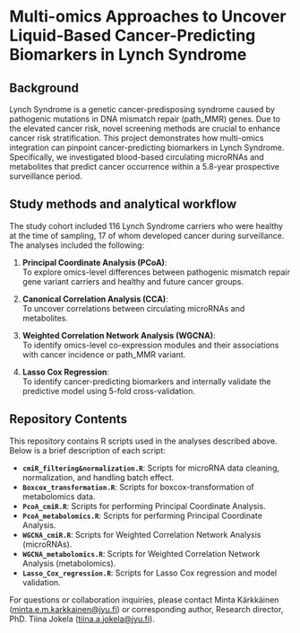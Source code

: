 # Multi-omics Approaches to Uncover Liquid-Based Cancer-Predicting Biomarkers in Lynch Syndrome

## Background  
Lynch Syndrome is a genetic cancer-predisposing syndrome caused by pathogenic mutations in DNA mismatch repair (path_MMR) genes. Due to the elevated cancer risk, novel screening methods are crucial to enhance cancer risk stratification. This project demonstrates how multi-omics integration can pinpoint cancer-predicting biomarkers in Lynch Syndrome. Specifically, we investigated blood-based circulating microRNAs and metabolites that predict cancer occurrence within a 5.8-year prospective surveillance period.

## Study methods and analytical workflow  

The study cohort included 116 Lynch Syndrome carriers who were healthy at the time of sampling, 17 of whom developed cancer during surveillance. The analyses included the following:

1. **Principal Coordinate Analysis (PCoA)**:  
To explore omics-level differences between pathogenic mismatch repair gene variant carriers  and healthy and future cancer groups. 

2. **Canonical Correlation Analysis (CCA)**:  
To uncover correlations between circulating microRNAs and metabolites.

3. **Weighted Correlation Network Analysis (WGCNA)**:  
To identify omics-level co-expression modules and their associations with cancer incidence or path_MMR variant.

4. **Lasso Cox Regression**:  
To identify cancer-predicting biomarkers and internally validate the predictive model using 5-fold cross-validation.




## Repository Contents  

This repository contains R scripts used in the analyses described above. Below is a brief description of each script:

- **`cmiR_filtering&normalization.R`**: Scripts for microRNA data cleaning, normalization, and handling batch effect.
- **`Boxcox_transformation.R`**: Scripts for boxcox-transformation of metabolomics data.
- **`PcoA_cmiR.R`**: Scripts for performing Principal Coordinate Analysis.  
- **`PcoA_metabolomics.R`**: Scripts for performing Principal Coordinate Analysis.  
- **`WGCNA_cmiR.R`**: Scripts for Weighted Correlation Network Analysis (microRNAs).  
- **`WGCNA_metabolomics.R`**: Scripts for Weighted Correlation Network Analysis (metabolomics).  
- **`Lasso_Cox_regression.R`**: Scripts for Lasso Cox regression and model validation.  


For questions or collaboration inquiries, please contact Minta Kärkkäinen (minta.e.m.karkkainen@jyu.fi) or corresponding author, Research director, PhD. Tiina Jokela (tiina.a.jokela@jyu.fi).
